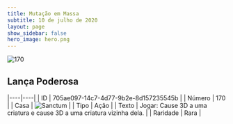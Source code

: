 ```yaml
---
title: Mutação em Massa
subtitle: 10 de julho de 2020
layout: page
show_sidebar: false
hero_image: hero.png
---
```


![170](https://cdn.keyforgegame.com/media/card_front/pt/479_170_GHP2MR29293_pt.png)

## Lança Poderosa

|----|----|
| ID | 705ae097-14c7-4d77-9b2e-8d157235545b |
| Número | 170 |
| Casa | ![Sanctum](https://archonarcana.com/images/thumb/c/c7/Sanctum.png/22px-Sanctum.png "Santuário") |
| Tipo | Ação |
| Texto | Jogar: Cause 3D a uma criatura e cause 3D a uma criatura vizinha dela. |
| Raridade | Rara |
